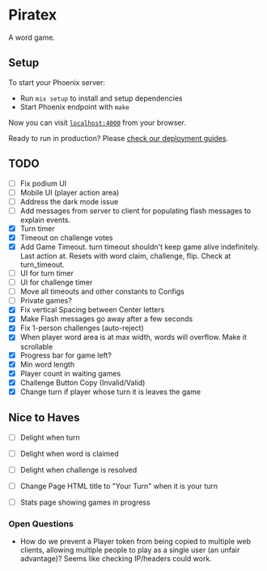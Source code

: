 # Piratex

A word game.

## Setup

To start your Phoenix server:

  * Run `mix setup` to install and setup dependencies
  * Start Phoenix endpoint with `make`

Now you can visit [`localhost:4000`](http://localhost:4000) from your browser.

Ready to run in production? Please [check our deployment guides](https://hexdocs.pm/phoenix/deployment.html).

## TODO

- [ ] Fix podium UI
- [ ] Mobile UI (player action area)
- [ ] Address the dark mode issue
- [ ] Add messages from server to client for populating flash messages to explain events. 
- [x] Turn timer
- [x] Timeout on challenge votes
- [x] Add Game Timeout. turn timeout shouldn't keep game alive indefinitely.
        Last action at. Resets with word claim, challenge, flip. Check at turn_timeout.
- [ ] UI for turn timer
- [ ] UI for challenge timer
- [ ] Move all timeouts and other constants to Configs
- [ ] Private games? 
- [x] Fix vertical Spacing between Center letters 
- [x] Make Flash messages go away after a few seconds
- [x] Fix 1-person challenges (auto-reject)
- [x] When player word area is at max width, words will overflow. Make it scrollable
- [x] Progress bar for game left?
- [x] Min word length
- [x] Player count in waiting games
- [x] Challenge Button Copy (Invalid/Valid) 
- [x] Change turn if player whose turn it is leaves the game

## Nice to Haves
- [ ] Delight when turn
- [ ] Delight when word is claimed
- [ ] Delight when challenge is resolved
- [ ] Change Page HTML title to "Your Turn" when it is your turn
- [ ] Stats page showing games in progress


### Open Questions
- How do we prevent a Player token from being copied to multiple web clients, allowing multiple people to play as a single user (an unfair advantage)? Seems like checking IP/headers could work. 